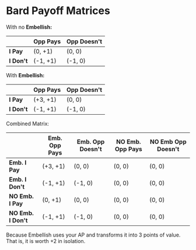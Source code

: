 # Bard Payoff Matrices

With no **Embellish:**

|                | Opp Pays  | Opp Doesn't |
|----------------|-----------|-------------|
| **I Pay**      | (0, +1)   | (0, 0)      |
| **I Don't**    | (-1, +1)  | (-1, 0)     |

With **Embellish:**

|                | Opp Pays  | Opp Doesn't |
|----------------|-----------|-------------|
| **I Pay**      | (+3, +1)  | (0, 0)      |
| **I Don't**    | (-1, +1)  | (-1, 0)     |

Combined Matrix:

|                           | Emb. Opp Pays  | Emb. Opp Doesn't | NO Emb. Opp Pays | NO Emb Opp Doesn't |
|---------------------------|----------------|------------------|------------------|--------------------|
| **Emb. I Pay**            | (+3, +1)       | (0, 0)           | (0, 0)           | (0, 0)             |
| **Emb. I Don't**          | (-1, +1)       | (-1, 0)          | (0, 0)           | (0, 0)             |
| **NO Emb. I Pay**         | (0, +1)        | (0, 0)           | (0, 0)           | (0, 0)             |
| **NO Emb. I Don't**       | (-1, +1)       | (-1, 0)          | (0, 0)           | (0, 0)             |

Because Embellish uses your AP and transforms it into 3 points of value. That is, it is worth +2 in isolation.
